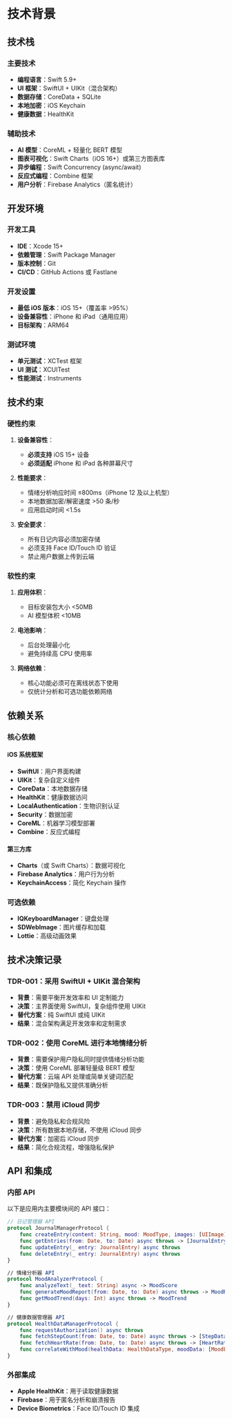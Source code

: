 # 技术背景

## 技术栈

### 主要技术
- **编程语言**：Swift 5.9+
- **UI 框架**：SwiftUI + UIKit（混合架构）
- **数据存储**：CoreData + SQLite
- **本地加密**：iOS Keychain
- **健康数据**：HealthKit

### 辅助技术
- **AI 模型**：CoreML + 轻量化 BERT 模型
- **图表可视化**：Swift Charts（iOS 16+）或第三方图表库
- **异步编程**：Swift Concurrency (async/await)
- **反应式编程**：Combine 框架
- **用户分析**：Firebase Analytics（匿名统计）

## 开发环境

### 开发工具
- **IDE**：Xcode 15+
- **依赖管理**：Swift Package Manager
- **版本控制**：Git
- **CI/CD**：GitHub Actions 或 Fastlane

### 开发设置
- **最低 iOS 版本**：iOS 15+（覆盖率 >95%）
- **设备兼容性**：iPhone 和 iPad（通用应用）
- **目标架构**：ARM64

### 测试环境
- **单元测试**：XCTest 框架
- **UI 测试**：XCUITest
- **性能测试**：Instruments

## 技术约束

### 硬性约束
1. **设备兼容性**：
   - **必须支持** iOS 15+ 设备
   - **必须适配** iPhone 和 iPad 各种屏幕尺寸

2. **性能要求**：
   - 情绪分析响应时间 ≤800ms（iPhone 12 及以上机型）
   - 本地数据加密/解密速度 >50 条/秒
   - 应用启动时间 <1.5s

3. **安全要求**：
   - 所有日记内容必须加密存储
   - 必须支持 Face ID/Touch ID 验证
   - 禁止用户数据上传到云端

### 软性约束
1. **应用体积**：
   - 目标安装包大小 <50MB
   - AI 模型体积 <10MB

2. **电池影响**：
   - 后台处理最小化
   - 避免持续高 CPU 使用率

3. **网络依赖**：
   - 核心功能必须可在离线状态下使用
   - 仅统计分析和可选功能依赖网络

## 依赖关系

### 核心依赖

#### iOS 系统框架
- **SwiftUI**：用户界面构建
- **UIKit**：复杂自定义组件
- **CoreData**：本地数据存储
- **HealthKit**：健康数据访问
- **LocalAuthentication**：生物识别认证
- **Security**：数据加密
- **CoreML**：机器学习模型部署
- **Combine**：反应式编程

#### 第三方库
- **Charts**（或 Swift Charts）：数据可视化
- **Firebase Analytics**：用户行为分析
- **KeychainAccess**：简化 Keychain 操作

### 可选依赖
- **IQKeyboardManager**：键盘处理
- **SDWebImage**：图片缓存和加载
- **Lottie**：高级动画效果

## 技术决策记录

### TDR-001：采用 SwiftUI + UIKit 混合架构
- **背景**：需要平衡开发效率和 UI 定制能力
- **决策**：主界面使用 SwiftUI，复杂组件使用 UIKit
- **替代方案**：纯 SwiftUI 或纯 UIKit
- **结果**：混合架构满足开发效率和定制需求

### TDR-002：使用 CoreML 进行本地情绪分析
- **背景**：需要保护用户隐私同时提供情绪分析功能
- **决策**：使用 CoreML 部署轻量级 BERT 模型
- **替代方案**：云端 API 处理或简单关键词匹配
- **结果**：既保护隐私又提供准确分析

### TDR-003：禁用 iCloud 同步
- **背景**：避免隐私和合规风险
- **决策**：所有数据本地存储，不使用 iCloud 同步
- **替代方案**：加密后 iCloud 同步
- **结果**：简化合规流程，增强隐私保护

## API 和集成

### 内部 API
以下是应用内主要模块间的 API 接口：

```swift
// 日记管理器 API
protocol JournalManagerProtocol {
    func createEntry(content: String, mood: MoodType, images: [UIImage]?) async throws -> JournalEntry
    func getEntries(from: Date, to: Date) async throws -> [JournalEntry]
    func updateEntry(_ entry: JournalEntry) async throws
    func deleteEntry(_ entry: JournalEntry) async throws
}

// 情绪分析器 API
protocol MoodAnalyzerProtocol {
    func analyzeText(_ text: String) async -> MoodScore
    func generateMoodReport(from: Date, to: Date) async throws -> MoodReport
    func getMoodTrend(days: Int) async throws -> MoodTrend
}

// 健康数据管理器 API
protocol HealthDataManagerProtocol {
    func requestAuthorization() async throws
    func fetchStepCount(from: Date, to: Date) async throws -> [StepData]
    func fetchHeartRate(from: Date, to: Date) async throws -> [HeartRateData]
    func correlateWithMood(healthData: HealthDataType, moodData: [MoodEntry]) async -> CorrelationResult
}
```

### 外部集成
- **Apple HealthKit**：用于读取健康数据
- **Firebase**：用于匿名分析和崩溃报告
- **Device Biometrics**：Face ID/Touch ID 集成 
